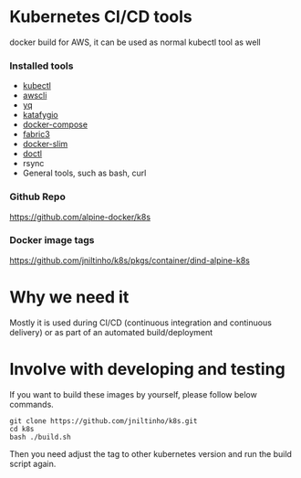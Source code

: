 # Kubernetes CI/CD tools

docker build for AWS, it can be used as normal kubectl tool as well

### Installed tools

- [kubectl](https://kubernetes.io/docs/tasks/tools/install-kubectl/)
- [awscli](https://github.com/aws/aws-cli)
- [yq](https://github.com/mikefarah/yq)
- [katafygio](https://github.com/bpineau/katafygio)
- [docker-compose](https://github.com/docker/compose)
- [fabric3](https://docs.fabfile.org/en/2.6/)
- [docker-slim](https://github.com/docker-slim/docker-slim)
- [doctl](https://docs.digitalocean.com/reference/doctl/)
- rsync
- General tools, such as bash, curl

### Github Repo

https://github.com/alpine-docker/k8s


### Docker image tags

https://github.com/jniltinho/k8s/pkgs/container/dind-alpine-k8s

# Why we need it

Mostly it is used during CI/CD (continuous integration and continuous delivery) or as part of an automated build/deployment

# Involve with developing and testing

If you want to build these images by yourself, please follow below commands.

```
git clone https://github.com/jniltinho/k8s.git
cd k8s
bash ./build.sh
```
Then you need adjust the tag to other kubernetes version and run the build script again.
